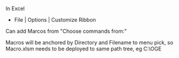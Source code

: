 In Excel

- File | Options | Customize Ribbon

Can add Marcos from "Choose commands from:"

Macros will be anchored by Directory and Filename to menu pick, so Macro.xlsm needs to be deployed to same path tree, eg C:\OGE
